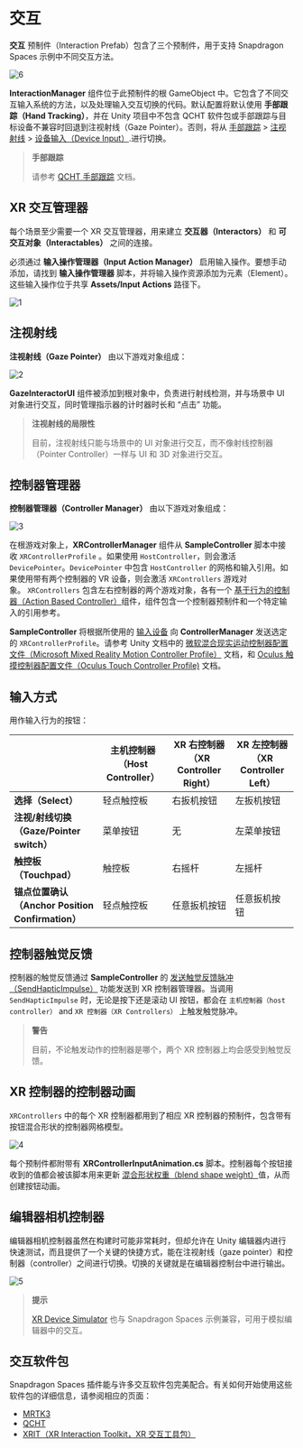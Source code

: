 # 交互

**交互** 预制件（Interaction Prefab）包含了三个预制件，用于支持 Snapdragon Spaces 示例中不同交互方法。

![6](./pic-Interaction/6.png)

**InteractionManager** 组件位于此预制件的根 GameObject 中。它包含了不同交互输入系统的方法，以及处理输入交互切换的代码。默认配置将默认使用 **手部跟踪（Hand Tracking）**，并在 Unity 项目中不包含 QCHT 软件包或手部跟踪与目标设备不兼容时回退到注视射线（Gaze Pointer）。否则，将从 [手部跟踪](./QCHTGuide/HandTrackingOverview.md) > [注视射线](#注视射线) > [设备输入（Device Input）](#控制器管理器).进行切换。

> **手部跟踪**
>
> 请参考 [QCHT 手部跟踪](./QCHTGuide/BasicSceneSetup.md) 文档。

## XR 交互管理器

每个场景至少需要一个 XR 交互管理器，用来建立 **交互器（Interactors）** 和 **可交互对象（Interactables）** 之间的连接。

必须通过 **输入操作管理器（Input Action Manager）** 启用输入操作。要想手动添加，请找到 **输入操作管理器** 脚本，并将输入操作资源添加为元素（Element）。这些输入操作位于共享 **Assets/Input Actions** 路径下。

![1](./pic-Interaction/1.png)

## 注视射线

**注视射线（Gaze Pointer）** 由以下游戏对象组成：

![2](./pic-Interaction/2.png)

**GazeInteractorUI** 组件被添加到根对象中，负责进行射线检测，并与场景中 UI 对象进行交互，同时管理指示器的计时器时长和 “点击” 功能。

> **注视射线的局限性**
>
> 目前，注视射线只能与场景中的 UI 对象进行交互，而不像射线控制器（Pointer Controller）一样与 UI 和 3D 对象进行交互。

## 控制器管理器

**控制器管理器（Controller Manager）** 由以下游戏对象组成：

![3](./pic-Interaction/3.png)

在根游戏对象上，**XRControllerManager** 组件从 **SampleController** 脚本中接收 `XRControllerProfile` 。如果使用 `HostController`，则会激活 `DevicePointer`。`DevicePointer` 中包含 `HostController` 的网格和输入引用。如果使用带有两个控制器的 VR 设备，则会激活 `XRControllers` 游戏对象。 `XRControllers` 包含左右控制器的两个游戏对象，各有一个 [基于行为的控制器（Action Based Controller）](https://docs.unity3d.com/Packages/com.unity.xr.interaction.toolkit@1.0/manual/index.html#controllerinteractor)组件，组件包含一个控制器预制件和一个特定输入的引用参考。

**SampleController** 将根据所使用的 [输入设备](https://docs.unity3d.com/ScriptReference/XR.InputDevice.html) 向 **ControllerManager** 发送选定的 `XRControllerProfile`。请参考 Unity 文档中的 [微软混合现实运动控制器配置文件（Microsoft Mixed Reality Motion Controller Profile）](https://docs.unity3d.com/Packages/com.unity.xr.openxr@1.4/manual/features/microsoftmotioncontrollerprofile.html) 文档，和 [Oculus 触摸控制器配置文件（Oculus Touch Controller Profile)](https://docs.unity3d.com/Packages/com.unity.xr.openxr@1.4/manual/features/oculustouchcontrollerprofile.html) 文档。

## 输入方式

用作输入行为的按钮：

|  | 主机控制器（Host Controller） | XR 右控制器（XR Controller Right） | XR 左控制器（XR Controller Left） |
| --- | --- | --- | --- |
| **选择（Select）** | 轻点触控板 | 右扳机按钮 | 左扳机按钮 |
| **注视/射线切换（Gaze/Pointer switch）** | 菜单按钮 | 无 | 左菜单按钮 |
| **触控板（Touchpad）** | 触控板 | 右摇杆 | 左摇杆 |
| **锚点位置确认（Anchor Position Confirmation）** | 轻点触控板 | 任意扳机按钮 | 任意扳机按钮 |

## 控制器触觉反馈

控制器的触觉反馈通过 **SampleController** 的 [发送触觉反馈脉冲（SendHapticImpulse）](https://docs.unity3d.com/ScriptReference/XR.InputDevice.SendHapticImpulse.html) 功能发送到 XR 控制器管理器。当调用 `SendHapticImpulse` 时，无论是按下还是滚动 UI 按钮，都会在 `主机控制器（host controller）` and `XR 控制器（XR Controllers）` 上触发触觉脉冲。

> **警告**
>
>目前，不论触发动作的控制器是哪个，两个 XR 控制器上均会感受到触觉反馈。

## XR 控制器的控制器动画

 `XRControllers` 中的每个 XR 控制器都用到了相应 XR 控制器的预制件，包含带有按钮混合形状的控制器网格模型。

![4](./pic-Interaction/4.png)

每个预制件都附带有 **XRControllerInputAnimation.cs** 脚本。控制器每个按钮接收到的值都会被该脚本用来更新 [混合形状权重（blend shape weight）](https://docs.unity3d.com/Manual/BlendShapes.html)值，从而创建按钮动画。

## 编辑器相机控制器

编辑器相机控制器虽然在构建时可能非常耗时，但却允许在 Unity 编辑器内进行快速测试，而且提供了一个关键的快捷方式，能在注视射线（gaze pointer）和控制器（controller）之间进行切换。切换的关键就是在编辑器控制台中进行输出。

![5](./pic-Interaction/5.png)

> **提示**
>
> [XR Device Simulator](https://docs.unity3d.com/Packages/com.unity.xr.interaction.toolkit@2.3/manual/xr-device-simulator-overview.html) 也与 Snapdragon Spaces 示例兼容，可用于模拟编辑器中的交互。

## 交互软件包

Snapdragon Spaces 插件能与许多交互软件包完美配合。有关如何开始使用这些软件包的详细信息，请参阅相应的页面：

- [MRTK3](https://docs.spaces.qualcomm.com/Unity/samples/preview/MRTK3SampleWinOnly.html)
- [QCHT](https://docs.spaces.qualcomm.com/unity/handtracking/BasicSceneSetup.html)
- [XRIT（XR Interaction Toolkit，XR 交互工具包）](https://docs.spaces.qualcomm.com/Unity/samples/XRITSample.html)